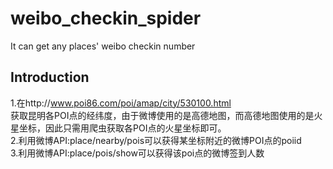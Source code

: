 # weibo_checkin_spider
It can get any places' weibo checkin number
## Introduction
1.在http://www.poi86.com/poi/amap/city/530100.html  
获取昆明各POI点的经纬度，由于微博使用的是高德地图，而高德地图使用的是火星坐标，因此只需用爬虫获取各POI点的火星坐标即可。  
2.利用微博API:place/nearby/pois可以获得某坐标附近的微博POI点的poiid  
3.利用微博API:place/pois/show可以获得该poi点的微博签到人数  
